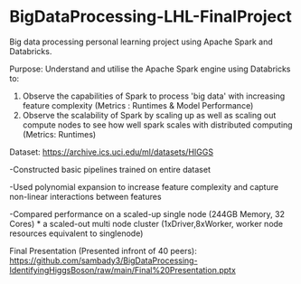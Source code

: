 # BigDataProcessing-LHL-FinalProject
Big data processing personal learning project using Apache Spark and Databricks.

Purpose: Understand and utilise the Apache Spark engine using Databricks to: 
1) Observe the capabilities of Spark to process 'big data' with increasing feature complexity (Metrics : Runtimes & Model Performance)
2) Observe the scalability of Spark by scaling up as well as scaling out compute nodes to see how well spark scales with distributed computing (Metrics: Runtimes)



Dataset: https://archive.ics.uci.edu/ml/datasets/HIGGS

-Constructed basic pipelines trained on entire dataset

-Used polynomial expansion to increase feature complexity and capture non-linear interactions between features

-Compared performance on a scaled-up single node (244GB Memory, 32 Cores) * a scaled-out multi node cluster (1xDriver,8xWorker, worker node resources equivalent to singlenode) 

Final Presentation (Presented infront of 40 peers): https://github.com/sambady3/BigDataProcessing-IdentifyingHiggsBoson/raw/main/Final%20Presentation.pptx

